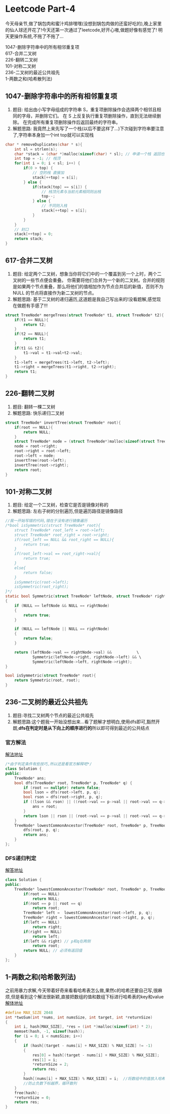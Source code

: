 # Leetcode Part-4


今天母亲节,做了锅包肉和蜜汁鸡排嘿嘿(没想到锅包肉做的还蛮好吃的),晚上家里的仙人球还开花了!今天还第一次通过了leetcode,好开心嗷,做题好像有感觉了!
明天更操作系统,不拖了不拖了...

1047-删除字符串中的所有相邻重复项<br>
617-合并二叉树<br>
226-翻转二叉树<br>
101-对称二叉树<br>
236-二叉树的最近公共祖先<br>
1-两数之和(哈希散列法)
<!--more-->


## 1047-删除字符串中的所有相邻重复项
1. 题目:
给出由小写字母组成的字符串 S，重复项删除操作会选择两个相邻且相同的字母，并删除它们。
在 S 上反复执行重复项删除操作，直到无法继续删除。
在完成所有重复项删除操作后返回最终的字符串。
2. 解题思路:
我竟然上来先写了一个栈(以后不要这样了...)下次碰到字符串要注意了,字符串本身加一个int top就可以实现栈

```c
char * removeDuplicates(char * s){
    int sl = strlen(s);
    char *stack = (char *)malloc(sizeof(char) * sl); // 申请一个栈 返回也用它
    int top = -1; // 栈顶
    for(int i = 0; i < sl; i++) {
        if(0 > top) {
            // 空的栈 直接加
            stack[++top] = s[i];
        } else {
            if(stack[top] == s[i]) {
                // 栈顶元素与当前元素相同则出栈
                top--;
            } else {
                // 不同则入栈
                stack[++top] = s[i];
            }
        }
    }
    // 封口
    stack[++top] = 0;
    return stack;
}
```

## 617-合并二叉树
1. 题目:
给定两个二叉树，想象当你将它们中的一个覆盖到另一个上时，两个二叉树的一些节点便会重叠。
你需要将他们合并为一个新的二叉树。合并的规则是如果两个节点重叠，那么将他们的值相加作为节点合并后的新值，否则不为 NULL 的节点将直接作为新二叉树的节点。
2. 解题思路:
基于二叉树的递归遍历,这道题是我自己写出来的!没看题解,感觉现在做题有手感了!!!

```c
struct TreeNode* mergeTrees(struct TreeNode* t1, struct TreeNode* t2){
    if(t1 == NULL){
        return t2;
    }
    if(t2 == NULL){
        return t1;
    }
    if(t1 && t2){
        t1->val = t1->val+t2->val;
    }
    t1->left = mergeTrees(t1->left, t2->left);
    t1->right = mergeTrees(t1->right, t2->right);
    return t1;
}
```

## 226-翻转二叉树
1. 题目:
翻转一棵二叉树
2. 解题思路:
快乐递归二叉树

```c
struct TreeNode* invertTree(struct TreeNode* root){
    if(root == NULL){
        return NULL;
    }
    struct TreeNode* node = (struct TreeNode*)malloc(sizeof(struct TreeNode));
    node = root->right;
    root->right = root->left;
    root->left = node;
    invertTree(root->left);
    invertTree(root->right);
    return root;
}
```

## 101-对称二叉树
1. 题目:
给定一个二叉树，检查它是否是镜像对称的
2. 解题思路:
左右子树的分别遍历,但是遍历路径是镜像路径

```c
//我一开始写错的代码,错在于没有进行镜像遍历
/*bool isSymmetric(struct TreeNode* root){
    struct TreeNode* root_left = root->left;
    struct TreeNode* root_right = root->right;
    if(root_left == NULL && root_right == NULL){
        return true;
    }
    if(root_left->val == root_right->val){
        return true;
    }
    else{
        return false;
    }
    isSymmetric(root->left);
    isSymmetric(root_right);
}*/
static bool Symmetric(struct TreeNode* leftNode, struct TreeNode* rightNode)
{
    if (NULL == leftNode && NULL == rightNode)
    {
        return true;
    }

    if (NULL == leftNode || NULL == rightNode)
    {
        return false;
    }

    return (leftNode->val == rightNode->val) &&           \
            Symmetric(leftNode->right, rightNode->left) && \
            Symmetric(leftNode->left, rightNode->right);
}

bool isSymmetric(struct TreeNode* root){
    return Symmetric(root, root);
}
```

## 236-二叉树的最近公共祖先
1. 题目:寻找二叉树两个节点的最近公共祖先
2. 解题思路:这个题我一开始没想出来...看了题解才想明白,使用dfs即可,豁然开朗,**dfs在判定时是从下向上的顺序进行的**所以即可得到最近的公共结点
### 官方解法
[解法地址](https://leetcode-cn.com/problems/lowest-common-ancestor-of-a-binary-tree/solution/er-cha-shu-de-zui-jin-gong-gong-zu-xian-by-leetc-2/)

```c++
/*由于判定条件有些技巧,所以还是看官方解释吧*/
class Solution {
public:
    TreeNode* ans;
    bool dfs(TreeNode* root, TreeNode* p, TreeNode* q) {
        if (root == nullptr) return false;
        bool lson = dfs(root->left, p, q);
        bool rson = dfs(root->right, p, q);
        if ((lson && rson) || ((root->val == p->val || root->val == q->val) && (lson || rson))) {
            ans = root;
        } 
        return lson || rson || (root->val == p->val || root->val == q->val);
    }
    TreeNode* lowestCommonAncestor(TreeNode* root, TreeNode* p, TreeNode* q) {
        dfs(root, p, q);
        return ans;
    }
};
```

### DFS递归判定
[解答地址](https://leetcode-cn.com/problems/lowest-common-ancestor-of-a-binary-tree/solution/c-jing-dian-di-gui-si-lu-fei-chang-hao-li-jie-shi-/)
```c++
class Solution {
public:
    TreeNode* lowestCommonAncestor(TreeNode* root, TreeNode* p, TreeNode* q) {
        if(root == NULL)
            return NULL;
        if(root == p || root == q) 
            return root;  
        TreeNode* left =  lowestCommonAncestor(root->left, p, q);
        TreeNode* right = lowestCommonAncestor(root->right, p, q);
        if(left == NULL)
            return right;
        if(right == NULL)
            return left;      
        if(left && right) // p和q在两侧
            return root;
        return NULL; // 必须有返回值
    }
};
```

## 1-两数之和(哈希散列法)
之前用暴力求解,今天带着好奇来看看哈希表怎么做,果然c的哈希还要自己写,很麻烦,但是看到这个解法很新颖,直接把数组的值和数组下标进行哈希表的key和value
[解体地址](https://leetcode-cn.com/problems/two-sum/solution/cyu-yan-ji-yu-shu-zu-de-san-lie-15xing-dai-ma-8ms-/)

```c
#define MAX_SIZE 2048
int *twoSum(int *nums, int numsSize, int target, int *returnSize)
{
    int i, hash[MAX_SIZE], *res = (int *)malloc(sizeof(int) * 2);
    memset(hash, -1, sizeof(hash));
    for (i = 0; i < numsSize; i++)
    {
        if (hash[(target - nums[i] + MAX_SIZE) % MAX_SIZE] != -1)
        {
            res[0] = hash[(target - nums[i] + MAX_SIZE) % MAX_SIZE];
            res[1] = i;
            *returnSize = 2;
            return res;
        }
        hash[(nums[i] + MAX_SIZE) % MAX_SIZE] = i;  //将数组中的值放入哈希数组中,因为一开始都是-1,所以都在执行该行代码,直到遇到和为目标值的另一个数,才执行if中的结果语句
        //防止负数下标越界，循环散列
    }
    free(hash);
    *returnSize = 0;
    return res;
}
```




